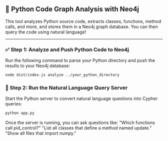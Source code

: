 ## 🧠 Python Code Graph Analysis with Neo4j

This tool analyzes Python source code, extracts classes, functions, method calls, and more, and stores them in a Neo4j graph database. You can then query the code using natural language!

---

### ✅ Step 1: Analyze and Push Python Code to Neo4j

Run the following command to parse your Python directory and push the results to your Neo4j database:

```bash
node dist/index.js analyze ../your_python_directory
```

### 🚀 Step 2: Run the Natural Language Query Server
Start the Python server to convert natural language questions into Cypher queries:

```bash
python app.py
```

Once the server is running, you can ask questions like:
"Which functions call pid_control?"
"List all classes that define a method named update."
"Show all files that import numpy."

